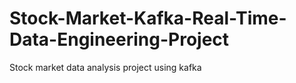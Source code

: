 # Stock-Market-Kafka-Real-Time-Data-Engineering-Project
Stock market data analysis project using kafka
